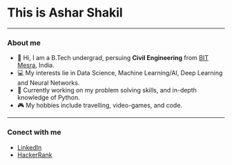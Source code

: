 # This is Ashar Shakil
--------------------------
### About me
- 📖 Hi, I am a B.Tech undergrad, persuing **Civil Engineering** from [BIT Mesra], India.
- 💻 My interests lie in Data Science, Machine Learning/AI, Deep Learning and Neural Networks.
- 🔎 Currently working on my problem solving skills, and in-depth knowledge of Python.
- 🎮 My hobbies include travelling, video-games, and code.
--------------------------
### Conect with me
- [LinkedIn]
- [HackerRank]

[BIT Mesra]: https://www.bitmesra.ac.in/
[LinkedIn]: https://www.linkedin.com/in/ashar-shakil-710a1a205/
[HackerRank]: https://www.hackerrank.com/as1400_py

